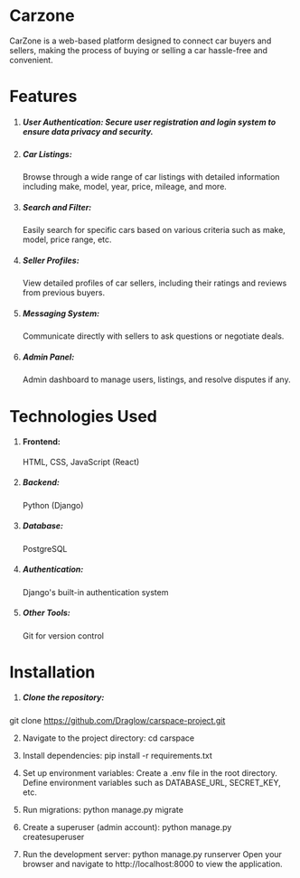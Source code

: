 <h1>Carzone</h1>
 CarZone is a web-based platform designed to connect car buyers and sellers, 
 making the process of buying or selling a car hassle-free and convenient.

<h1>Features</h1>

 1. <h5>User Authentication: Secure user registration and login system to ensure data privacy and security.</h5>
 2. <h5>Car Listings:</h5> Browse through a wide range of car listings with detailed information including make, model, year, price, mileage, and more.
 3. <h5>Search and Filter:</h5> Easily search for specific cars based on various criteria such as make, model, price range, etc.
 4. <h5>Seller Profiles:</h5> View detailed profiles of car sellers, including their ratings and reviews from previous buyers.
 5. <h5>Messaging System:</h5> Communicate directly with sellers to ask questions or negotiate deals.
 6. <h5>Admin Panel:</h5> Admin dashboard to manage users, listings, and resolve disputes if any.

<h1>Technologies Used</h1>

 1. <h4>Frontend:</h4> HTML, CSS, JavaScript (React)
 2. <h5>Backend:</h5> Python (Django)
 3. <h5>Database:</h5> PostgreSQL
 4. <h5>Authentication:</h5> Django's built-in authentication system
 5. <h5>Other Tools:</h5> Git for version control

<h1>Installation</h1>

1. <h5>Clone the repository:</h5>
 git clone https://github.com/Draglow/carspace-project.git
 
2. Navigate to the project directory:
 cd carspace

3. Install dependencies:
 pip install -r requirements.txt
 
4. Set up environment variables:
  Create a .env file in the root directory.
  Define environment variables such as DATABASE_URL, SECRET_KEY, etc.

6. Run migrations:
  python manage.py migrate
  
7. Create a superuser (admin account):
 python manage.py createsuperuser

8. Run the development server:
  python manage.py runserver
  Open your browser and navigate to http://localhost:8000 to view the application.

